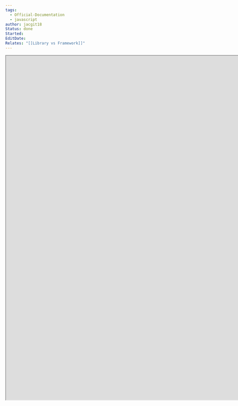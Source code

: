 ```yaml
---
tags:
  - Official-Documentation
  - javascript
author: jacgit18
Status: done
Started: 
EditDate: 
Relates: "[[Library vs Framework]]"
---
```

<iframe src="https://expressjs.com" width="1920" height="1080"></iframe>